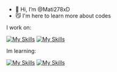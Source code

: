 - 👋 Hi, I’m @Mati278xD
- 😼 I'm here to learn more about codes

I work on:

[![My Skills](https://skillicons.dev/icons?i=js)](https://skillicons.dev) [![My Skills](https://skillicons.dev/icons?i=py)](https://skillicons.dev)

Im learning:

[![My Skills](https://skillicons.dev/icons?i=c)](https://skillicons.dev) [![My Skills](https://skillicons.dev/icons?i=cs)](https://skillicons.dev)
<!---
Mati278xD/Mati278xD is a ✨ special ✨ repository because its `README.md` (this file) appears on your GitHub profile.
You can click the Preview link to take a look at your changes.
--->
